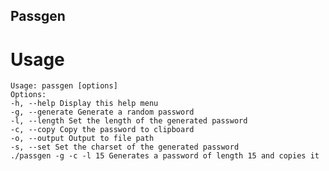 ## Passgen

# Usage

    Usage: passgen [options]
    Options:
    -h, --help Display this help menu
    -g, --generate Generate a random password
    -l, --length Set the length of the generated password
    -c, --copy Copy the password to clipboard
    -o, --output Output to file path
    -s, --set Set the charset of the generated password
    ./passgen -g -c -l 15 Generates a password of length 15 and copies it